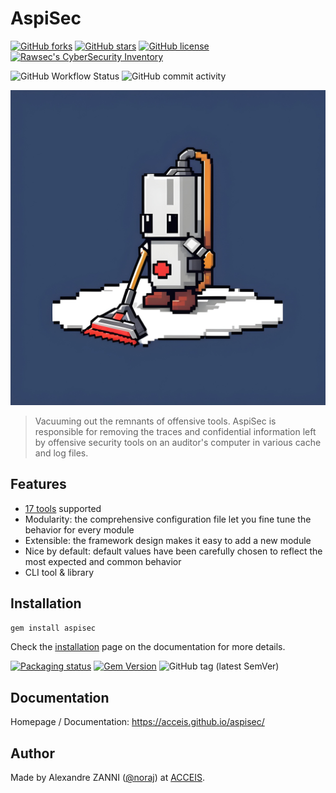 # AspiSec

[![GitHub forks](https://img.shields.io/github/forks/acceis/aspisec)](https://github.com/acceis/aspisec/network)
[![GitHub stars](https://img.shields.io/github/stars/acceis/aspisec)](https://github.com/acceis/aspisec/stargazers)
[![GitHub license](https://img.shields.io/github/license/acceis/aspisec)](https://github.com/acceis/aspisec/blob/master/LICENSE.txt)
[![Rawsec's CyberSecurity Inventory](https://inventory.raw.pm/img/badges/Rawsec-inventoried-FF5050_flat.svg)](https://inventory.raw.pm/tools.html#aspisec)

![GitHub Workflow Status](https://img.shields.io/github/actions/workflow/status/acceis/aspisec/ruby.yml?branch=master)
![GitHub commit activity](https://img.shields.io/github/commit-activity/y/acceis/aspisec)

![AspiSec logo](docs/_media/logo-aspisec.jpg)

> Vacuuming out the remnants of offensive tools. AspiSec is responsible for removing the traces and confidential information left by offensive security tools on an auditor's computer in various cache and log files.

## Features

- [17 tools](https://acceis.github.io/aspisec/#/pages/tools) supported
- Modularity: the comprehensive configuration file let you fine tune the behavior for every module
- Extensible: the framework design makes it easy to add a new module
- Nice by default: default values have been carefully chosen to reflect the most expected and common behavior
- CLI tool & library

## Installation

```zsh
gem install aspisec
```

Check the [installation](https://acceis.github.io/aspisec/#/pages/install) page on the documentation for more details.

[![Packaging status](https://repology.org/badge/vertical-allrepos/aspisec.svg)](https://repology.org/project/aspisec/versions)
[![Gem Version](https://badge.fury.io/rb/aspisec.svg)](https://badge.fury.io/rb/aspisec)
![GitHub tag (latest SemVer)](https://img.shields.io/github/tag/acceis/aspisec)

## Documentation

Homepage / Documentation: https://acceis.github.io/aspisec/

## Author

Made by Alexandre ZANNI ([@noraj](https://pwn.by/noraj/)) at [ACCEIS](https://www.acceis.fr/).
